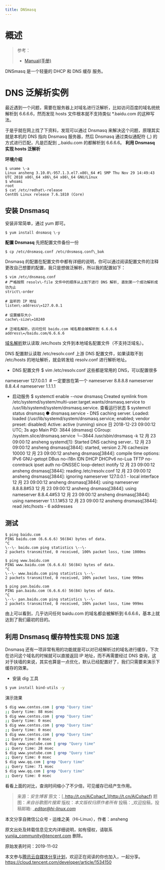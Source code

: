 ```yaml
---
title: DNSmasq
---
```


# 概述

> 参考：
> - [Manual(手册)](https://thekelleys.org.uk/dnsmasq/docs/dnsmasq-man.html)

DNSmasq 是一个轻量的 DHCP 和 DNS 缓存 服务。

# DNS 泛解析实例

最近遇到一个问题，需要在服务器上对域名进行泛解析，比如访问百度的域名统统解析到 6.6.6.6，然而发现 hosts 文件根本就不支持类似 \*.baidu.com 的这种写法。

于是乎就在网上找了下资料，发现可以通过 Dnsmasq 来解决这个问题，原理其实就是本机的 DNS 指向 Dnsmasq 服务器，然后 Dnsmasq 通过类似通配符 (_) 的方式进行匹配，凡是匹配到 _.baidu.com 的都解析到 6.6.6.6。 **利用 Dnsmasq 实现 hosts 泛解析**

**环境介绍**

    $ uname \-a
    Linux ansheng 3.10.0\-957.1.3.el7.x86\_64 #1 SMP Thu Nov 29 14:49:43 UTC 2018 x86\_64 x86\_64 x86\_64 GNU/Linux
    $ whoami
    root
    $ cat /etc/redhat\-release
    CentOS Linux release 7.6.1810 (Core)

## **安装 Dnsmasq**

安装非常简单，通过 yum 即可。

    $ yum install dnsmasq \-y

**配置 Dnsmasq**
先把配置文件备份一份

    $ cp /etc/dnsmasq.conf /etc/dnsmasq.conf\_bak

Dnsmasq 的配置在配置文件中都有详细的说明，你可以通过阅读配置文件的注释更改自己想要的配置，我只是想做泛解析，所以我的配置如下：

    $ vim /etc/dnsmasq.conf
    # 严格按照 resolv\-file 文件中的顺序从上到下进行 DNS 解析, 直到第一个成功解析成功为止
    strict\-order

    # 监听的 IP 地址
    listen\-address\=127.0.0.1

    # 设置缓存大小
    cache\-size\=10240

    # 泛域名解析，访问任何 baidu.com 域名都会被解析到 6.6.6.6
    address\=/baidu.com/6.6.6.6

[域名解析](https://cloud.tencent.com/product/cns?from=10680)默认读取 /etc/hosts 文件到本地域名配置文件（不支持泛域名）。

DNS 配置默认读取 /etc/resolv.conf 上游 DNS 配置文件，如果读取不到 /etc/hosts 的地址解析，就会转发给 resolv.conf 进行解析地址。

- DNS 配置文件
  $ vim /etc/resolv.conf 这些都是常用的 DNS，可以配置很多

nameserver 127.0.0.1  # 一定要放在第一个
nameserver 8.8.8.8
nameserver 8.8.4.4
nameserver 1.1.1.1

- 启动服务
  $ systemctl enable --now dnsmasq
  Created symlink from /etc/systemd/system/multi-user.target.wants/dnsmasq.service to /usr/lib/systemd/system/dnsmasq.service.
  查看运行状态
  $ systemctl status dnsmasq
  ● dnsmasq.service - DNS caching server.
  Loaded: loaded (/usr/lib/systemd/system/dnsmasq.service; enabled; vendor preset: disabled)
  Active: active (running) since 日 2018-12-23 09:00:12 UTC; 3s ago
  Main PID: 3844 (dnsmasq)
  CGroup: /system.slice/dnsmasq.service
  └─3844 /usr/sbin/dnsmasq -k
  12 月 23 09:00:12 ansheng systemd[1]: Started DNS caching server..
  12 月 23 09:00:12 ansheng dnsmasq\[3844]: started, version 2.76 cachesize 10000
  12 月 23 09:00:12 ansheng dnsmasq\[3844]: compile time options: IPv6 GNU-getopt DBus no-i18n IDN DHCP DHCPv6 no-Lua TFTP no-conntrack ipset auth no-DNSSEC loop-detect inotify
  12 月 23 09:00:12 ansheng dnsmasq\[3844]: reading /etc/resolv.conf
  12 月 23 09:00:12 ansheng dnsmasq\[3844]: ignoring nameserver 127.0.0.1 - local interface
  12 月 23 09:00:12 ansheng dnsmasq\[3844]: using nameserver 8.8.8.8#53
  12 月 23 09:00:12 ansheng dnsmasq\[3844]: using nameserver 8.8.4.4#53
  12 月 23 09:00:12 ansheng dnsmasq\[3844]: using nameserver 1.1.1.1#53
  12 月 23 09:00:12 ansheng dnsmasq\[3844]: read /etc/hosts - 6 addresses

## **测试**

    $ ping baidu.com
    PING baidu.com (6.6.6.6) 56(84) bytes of data.
    ^C
    \--\- baidu.com ping statistics \--\-
    2 packets transmitted, 0 received, 100% packet loss, time 1000ms

    $ ping www.baidu.com
    PING www.baidu.com (6.6.6.6) 56(84) bytes of data.
    ^C
    \--\- www.baidu.com ping statistics \--\-
    2 packets transmitted, 0 received, 100% packet loss, time 999ms

    $ ping pan.baidu.com
    PING pan.baidu.com (6.6.6.6) 56(84) bytes of data.
    ^C
    \--\- pan.baidu.com ping statistics \--\-
    2 packets transmitted, 0 received, 100% packet loss, time 999ms

由上可以看到，几乎访问任何 baidu.com 的域名都会被解析到 6.6.6.6，基本上就达到了我们最初的目的。

## **利用 Dnsmasq 缓存特性实现 DNS 加速**

Dnsmasq 还有一项非常有用的功能就是可以对已经解析过的域名进行缓存，下次在访问这个域名的时候就可以直接返回 IP 地址，而不再需要经过 DNS 查询，这对于扶墙的来说，其实也算是一点优化，默认已经配置好了，我们只需要来演示下缓存的效果。

- 安装 dig 工具

```bash
$ yum install bind-utils -y
```

演示效果

```bash
$ dig www.centos.com | grep "Query time"
;; Query time: 88 msec
$ dig www.centos.com | grep "Query time"
;; Query time: 0 msec
$ dig www.centos.com | grep "Query time"
;; Query time: 0 msec
$ dig www.centos.com | grep "Query time"
;; Query time: 0 msec
$ dig www.youtube.com | grep "Query time"
;; Query time: 28 msec
$ dig www.youtube.com | grep "Query time"
;; Query time: 0 msec
$ dig www.qq.com | grep "Query time"
;; Query time: 71 msec
$ dig www.qq.com | grep "Query time"
;; Query time: 0 msec
```

看看上面的对比，查询时间缩小了不少倍，可见缓存已经产生作用。

> 来源：_安生博客_ 原文：[_http://t.cn/AiCohacf_](http://t.cn/AiCohacf) 题图：_来自谷歌图片搜索_ 版权：_本文版权归原作者所有_ 投稿：\_欢迎投稿，投稿邮箱: \_[_editor@hi-linux.com_](mailto:editor@hi-linux.com)

本文分享自微信公众号 - 运维之美（Hi-Linux），作者：ansheng

原文出处及转载信息见文内详细说明，如有侵权，请联系 <yunjia_community@tencent.com> 删除。

原始发表时间：2019-11-02

本文参与[腾讯云自媒体分享计划](https://cloud.tencent.com/developer/support-plan)，欢迎正在阅读的你也加入，一起分享。
<https://cloud.tencent.com/developer/article/1534150>
